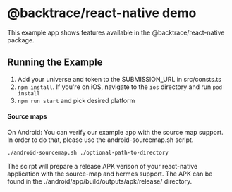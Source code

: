 # @backtrace/react-native demo

This example app shows features available in the @backtrace/react-native package.

## Running the Example

1. Add your universe and token to the SUBMISSION_URL in src/consts.ts
2. `npm install`. If you're on iOS, navigate to the `ios` directory and run `pod install`
3. `npm run start` and pick desired platform

#### Source maps

On Android: You can verify our example app with the source map support. In order to do that, please use the
android-sourcemap.sh script.

```bash
./android-sourcemap.sh ./optional-path-to-directory
```

The scirpt will prepare a release APK verison of your react-native application with the source-map and hermes support.
The APK can be found in the ./android/app/build/outputs/apk/release/ directory.
